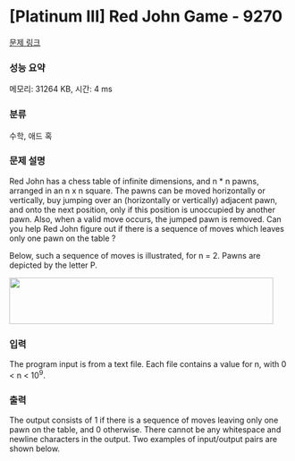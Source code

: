 # [Platinum III] Red John Game - 9270 

[문제 링크](https://www.acmicpc.net/problem/9270) 

### 성능 요약

메모리: 31264 KB, 시간: 4 ms

### 분류

수학, 애드 혹

### 문제 설명

<p>Red John has a chess table of infinite dimensions, and n * n pawns, arranged in an n x n square. The pawns can be moved horizontally or vertically, buy jumping over an (horizontally or vertically) adjacent pawn, and onto the next position, only if this position is unoccupied by another pawn. Also, when a valid move occurs, the jumped pawn is removed. Can you help Red John figure out if there is a sequence of moves which leaves only one pawn on the table ?</p>

<p>Below, such a sequence of moves is illustrated, for n = 2. Pawns are depicted by the letter P.</p>

<p><img alt="" src="" style="height:83px; width:472px"></p>

### 입력 

 <p>The program input is from a text file. Each file contains a value for n, with 0 < n < 10<sup>9</sup>.</p>

### 출력 

 <p>The output consists of 1 if there is a sequence of moves leaving only one pawn on the table, and 0 otherwise. There cannot be any whitespace and newline characters in the output. Two examples of input/output pairs are shown below.</p>

